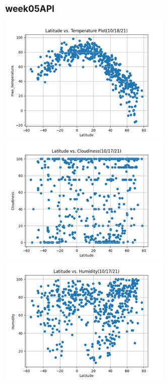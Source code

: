 # week05API
![](week_05/Lat_vs_Temp_Plot.png)
![](week_05/Lat_vs_Cloudiness.png)
![](week_05/Lat_vs_Humidity.png)
